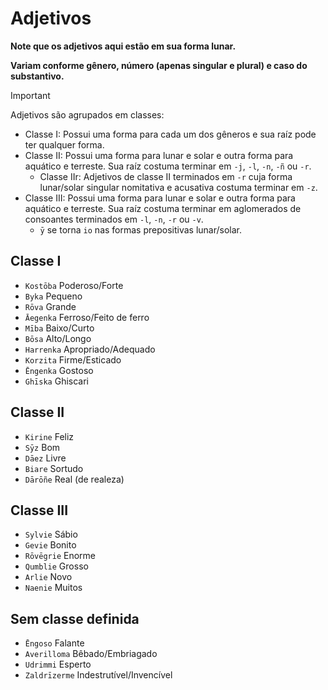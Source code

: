 # Adjetivos

**Note que os adjetivos aqui estão em sua forma lunar.**

**Variam conforme gênero, número (apenas singular e plural) e caso do substantivo.**

<!-- prettier-ignore-start -->
> [!IMPORTANT]
> Adjetivos são agrupados em classes:
>
> -   Classe I: Possui uma forma para cada um dos gêneros e sua raíz pode ter qualquer forma.
> -   Classe II: Possui uma forma para lunar e solar e outra forma para aquático e terreste. Sua raíz costuma terminar em `-j`, `-l`, `-n`, `-ñ` ou `-r`. 
> 		- Classe IIr: Adjetivos de classe II terminados em `-r` cuja forma lunar/solar singular nomitativa e acusativa costuma terminar em `-z`.
> -   Classe III: Possui uma forma para lunar e solar e outra forma para aquático e terreste. Sua raíz costuma terminar em aglomerados de consoantes terminados em `-l`, `-n`, `-r` ou `-v`.
> 		- `ȳ` se torna `io` nas formas prepositivas lunar/solar.
<!-- prettier-ignore-end -->

## Classe I

-   `Kostōba` Poderoso/Forte
-   `Byka` Pequeno
-   `Rōva` Grande
-   `Āegenka` Ferroso/Feito de ferro
-   `Mība` Baixo/Curto
-   `Bōsa` Alto/Longo
-   `Harrenka` Apropriado/Adequado
-   `Korzita` Firme/Esticado
-   `Ēngenka` Gostoso
-   `Ghīska` Ghiscari

## Classe II

-   `Kirine` Feliz
-   `Sȳz` Bom
-   `Dāez` Livre
-   `Biare` Sortudo
-   `Dārōñe` Real (de realeza)

## Classe III

-   `Sylvie` Sábio
-   `Gevie` Bonito
-   `Rōvēgrie` Enorme
-   `Qumblie` Grosso
-   `Arlie` Novo
-   `Naenie` Muitos

## Sem classe definida

-   `Ēngoso` Falante
-   `Averilloma` Bêbado/Embriagado
-   `Udrimmi` Esperto
-   `Zaldrīzerme` Indestrutível/Invencível
